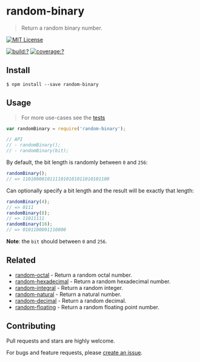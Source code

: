 # random-binary

> Return a random binary number.

[![MIT License](https://img.shields.io/badge/license-MIT_License-green.svg?style=flat-square)](https://github.com/mock-end/random-binary/blob/master/LICENSE)

[![build:?](https://img.shields.io/travis/mock-end/random-binary/master.svg?style=flat-square)](https://travis-ci.org/mock-end/random-binary)
[![coverage:?](https://img.shields.io/coveralls/mock-end/random-binary/master.svg?style=flat-square)](https://coveralls.io/github/mock-end/random-binary)


## Install

```
$ npm install --save random-binary 
```

## Usage

> For more use-cases see the [tests](https://github.com/mock-end/random-binary/blob/master/test/spec/index.js)

```js
var randomBinary = require('random-binary');

// API
// - randomBinary();
// - randomBinary(bit);
```

By default, the bit length is randomly between `0` and `256`:

```js
randomBinary();     
// => 11010000101111010101011010101100
```

Can optionally specify a bit length and the result will be exactly that length:

```js
randomBinary(4); 
// => 0111
randomBinary(8); 
// => 11011111
randomBinary(16); 
// => 0101100001110000
```

**Note**: the `bit` should between `0` and `256`.


## Related

- [random-octal](https://github.com/mock-end/random-octal) - Return a random octal number.
- [random-hexadecimal](https://github.com/mock-end/random-hexadecimal) - Return a random hexadecimal number.
- [random-integral](https://github.com/mock-end/random-integral) - Return a random integer.
- [random-natural](https://github.com/mock-end/random-natural) - Return a natural number.
- [random-decimal](https://github.com/mock-end/random-decimal) - Return a random decimal.
- [random-floating](https://github.com/mock-end/random-floating) - Return a random floating point number.


## Contributing

Pull requests and stars are highly welcome.

For bugs and feature requests, please [create an issue](https://github.com/mock-end/random-binary/issues/new).
